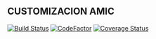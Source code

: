 CUSTOMIZACION AMIC
------------------

[![Build Status](https://travis-ci.org/jobiols/cl-amic.svg?branch=11.0)](https://travis-ci.org/jobiols/cl-amic)
[![CodeFactor](https://www.codefactor.io/repository/github/jobiols/cl-amic/badge)](https://www.codefactor.io/repository/github/jobiols/cl-amic)
[![Coverage Status](https://coveralls.io/repos/github/jobiols/cl-amic/badge.svg?branch=11.0)](https://coveralls.io/github/jobiols/cl-amic?branch=11.0)
